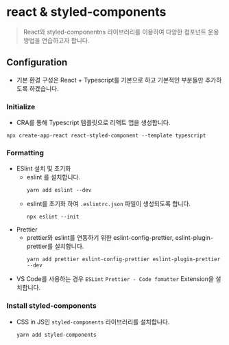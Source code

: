 # react & styled-components

> React와 styled-componentns 라이브러리를 이용하여 다양한 컴포넌트 운용 방법을 연습하고자 합니다.

## Configuration

-   기본 환경 구성은 React + Typescript를 기본으로 하고 기본적인 부분들만 추가하도록 하겠습니다.

### Initialize

-   CRA를 통해 Typescript 템플릿으로 리액트 앱을 생성합니다.

```
npx create-app-react react-styled-component --template typescript
```

### Formatting

-   ESlint 설치 및 초기화
    -   eslint 를 설치합니다.
        ```
        yarn add eslint --dev
        ```
    -   eslint를 초기화 하여 `.eslintrc.json` 파일이 생성되도록 합니다.
        ```
        npx eslint --init
        ```
-   Prettier
    -   prettier와 eslint를 연동하기 위한 eslint-config-prettier, eslint-plugin-prettier를 설치합니다.
        ```
        yarn add prettier eslint-config-prettier eslint-plugin-prettier --dev
        ```
-   VS Code를 사용하는 경우 `ESLint` `Prettier - Code fomatter` Extension을 설치합니다.

### Install styled-components

-   CSS in JS인 `styled-components` 라이브러리를 설치합니다.

    ```
    yarn add styled-components
    ```
